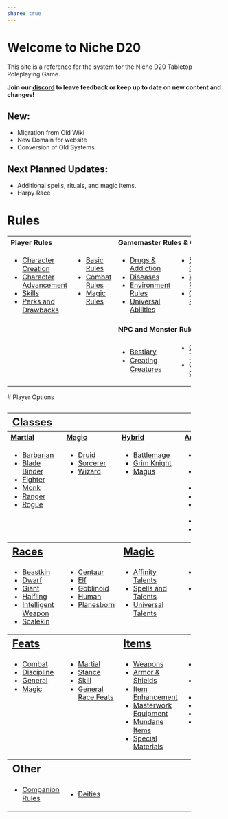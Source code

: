 ```yaml
---
share: true
---
```

# Welcome to Niche D20
This site is a reference for the system for the Niche D20 Tabletop Roleplaying Game.

**Join our [discord](https://discord.gg/EtvTQUtacV) to leave feedback or keep up to date on new content and changes!**

## New:

- Migration from Old Wiki
- New Domain for website
- Conversion of Old Systems

## Next Planned Updates:

- Additional spells, rituals, and magic items.
- Harpy Race

# Rules

<table style="width:85%; text-align: left; vertical-align: top">
<tbody><tr>
<th colspan="2" style="">Player Rules</th>
<th colspan="2" style="">Gamemaster Rules &amp; Other</th>
</tr>
<tr>
<td style="line-height: 1.2em;">
<ul><li><a href="/Character%20Creation" title="Character Creation">Character Creation</a></li>
<li><a href="/Character%20Advancement" title="Character Advancement">Character Advancement</a></li>
<li><a href="/Skills" title="Skills">Skills</a></li>
<li><a href="/Perks" title="Perks">Perks and Drawbacks</a></li></ul>
</td>
<td style="vertical-align: top; line-height: 1.2em;">
<ul><li><a href="/Basic%20Rules/" title="Basic Rules">Basic Rules</a></li>
<li><a href="/Combat%20Rules/" title="Combat">Combat Rules</a></li>
<li><a href="/Magic%20Rules" title="Magic/Rules">Magic Rules</a></li></ul>
</td>
<td style="vertical-align: top; line-height: 1.2em;">
<ul><li><a href="/Gamemaster%20and%20Other%20Rules/Drugs%20%26%20Addiction" class="mw-redirect" title="Addiction">Drugs &amp; Addiction</a></li>
<li><a href="/Gamemaster%20and%20Other%20Rules/Diseases/" title="Diseases">Diseases</a></li>
<li><a href="/Gamemaster%20and%20Other%20Rules/Environment%20Rules/" title="Environment Rules">Environment Rules</a></li>
<li><a href="/Gamemaster%20and%20Other%20Rules/Universal%20Abilities/" title="Universal Abilities">Universal Abilities</a></li></ul>
</td>
<td style="vertical-align: top; line-height: 1.2em;">
<ul><li><a href="/Gamemaster%20and%20Other%20Rules/Status%20Conditions" title="Conditions">Status Conditions</a></li>
<li><a href="/Gamemaster%20and%20Other%20Rules/Variant%20Rules" title="Variant Rules">Variant Rules</a></li>
<li><a href="/Gamemaster%20and%20Other%20Rules/Optional%20Rules" title="Optional Rules">Optional Rules</a><br></li></ul>
</td></tr>
<tr>
<td>
</td>
<td>
</td>
<th colspan="2" style="">NPC and Monster Rules
</th></tr>
<tr>
<td>
</td>
<td>
</td>
<td>
<ul><li><a href="/Bestiary" title="Bestiary">Bestiary</a></li>
<li><a href="/NPC%20and%20Monster%20Rules/Creating%20Creatures" title="Creating Creatures">Creating Creatures</a></li></ul>
</td>
<td>
<ul><li><a href="/NPC%20and%20Monster%20Rules/Creature%20Types" title="Creature Types">Creature Types</a></li>
<li><a href="/Creature_Classes" title="Creature Classes">Creature Classes</a></li></ul>
</td></tr></tbody></table>
# Player Options
<table style="width:85%; text-align: left; vertical-align: top;">
<caption>
</caption>
<tbody><tr>
<th colspan="4" style="font-size: 18pt;"><a href="/Classes">Classes</a>
</th></tr>
<tr>
<th style=""><a href="/Classes/Martial">Martial</a>
</th>
<th style=""><a href="/Magic%20Rules" title="Magic%20Rules">Magic</a>
</th>
<th style=""><a href="/Classes/Hybrid" title="Hybrid Classes">Hybrid</a>
</th>
<th style=""><a href="/Advanced_Classes" title="Advanced Classes">Advanced</a>
</th></tr>
<tr>
<td style="vertical-align: top; line-height: 1.2em;">
<ul><li><a href="/Classes/Martial/Barbarian">Barbarian</a></li>
<li><a href="/Classes/Martial/Blade_Binder" title="Classes/Blade Binder">Blade Binder</a></li>
<li><a href="/Classes/Martial/Fighter" title="Classes/Fighter">Fighter</a></li>
<li><a href="/Classes/Martial/Monk" title="Classes/Monk">Monk</a></li>
<li><a href="/Classes/Martial/Ranger" title="Classes/Ranger">Ranger</a></li>
<li><a href="/Classes/Martial/Rogue" title="Classes/Rogue">Rogue</a></li></ul>
</td>
<td style="vertical-align: top; line-height: 1.2em;">
<ul>
<li><a href="/Classes/Magic/Druid" title="Classes/Druid">Druid</a></li>
<li><a href="/Classes/Magic/Sorcerer" title="Classes/Sorcerer">Sorcerer</a></li>
<li><a href="/Classes/Magic/Wizard" title="Classes/Wizard">Wizard</a></li></ul>
</td>
<td style="vertical-align: top; line-height: 1.2em;">
<ul><li><a href="/Classes/Hybrid/Battlemage" title="Classes/Battlemage">Battlemage</a></li>
<li><a href="/Classes/Hybrid/Grim_Knight" title="Classes/Grim Knight">Grim Knight</a></li>
<li><a href="/Classes/Hybrid/Magus" title="Classes/Magus">Magus</a></li></ul>
</td>
<td style="vertical-align: top; line-height: 1.2em;">
<ul><li><a href="/Classes/Eldritch_Knight" title="Classes/Eldritch Knight">Eldritch Knight</a></li>
<li><a href="/Classes/Nature%27s_Fury" title="Classes/Nature's Fury">Nature's Fury</a></li>
<li><a href="/Classes/Possessor" title="Classes/Possessor">Possessor</a></li>
<li><a href="/Classes/Runesmith" title="Classes/Runesmith">Runesmith</a></li>
<li><a href="/Classes/Steel_Savage" title="Classes/Steel Savage">Steel Savage</a></li>
<li><a href="/Classes/Samurai" title="Classes/Samurai">Samurai</a></li>
<li><a href="/Classes/Zealot" title="Classes/Zealot">Zealot</a></li></ul>
</td></tr>
<tr>
<th colspan="2" style="font-size: 18pt;"><a href="/Races" title="Races">Races</a>
</th>
<th colspan="2" style="font-size: 18pt;"><a href="/Magic Rules" title="Magic">Magic</a>
</th></tr>
<tr>
<td style="vertical-align: top; line-height: 1.2em;">
<ul><li><a href="/Races/Beastkin" title="Races/Beastkin">Beastkin</a></li>
<li><a href="/Races/Dwarf" title="Races/Dwarf">Dwarf</a></li>
<li><a href="/Races/Giant" title="Races/Giant">Giant</a></li>
<li><a href="/Races/Halfling" title="Races/Halfling">Halfling</a></li>
<li><a href="/Races/Intelligent_Weapon" title="Races/Intelligent Weapon">Intelligent Weapon</a></li>
<li><a href="/Races/Scalekin" title="Races/Scalekin">Scalekin</a></li></ul>
</td>
<td style="vertical-align: top; line-height: 1.2em;">
<ul><li><a href="/Races/Centaur" title="Races/Centaur">Centaur</a></li>
<li><a href="/Races/Elf" title="Races/Elf">Elf</a></li>
<li><a href="/Races/Goblinoid" title="Races/Goblinoid">Goblinoid</a></li>
<li><a href="/Races/Human" title="Races/Human">Human</a></li>
<li><a href="/Races/Planesborn" title="Races/Planesborn">Planesborn</a></li></ul>
</td>
<td style="vertical-align: top; line-height: 1.2em;">
<ul><li><a href="/Magic Rules/Affinity Talents" title="Magic Rules/Affinity Talents">Affinity Talents</a></li>
<li><a href="/Magic/Spells" title="Magic/Spells">Spells and Talents</a></li>
<li><a href="/Magic/Universal_Talents" title="Magic/Universal Talents">Universal Talents</a></li></ul>
</td>
<td style="vertical-align: top; line-height: 1.2em;">
<ul><li><a href="/Magic%20Rules/Casting%20Type" title="Magic/Rules/Casting Type">Casting Types</a></li>
<li><a href="/Magic Rules/Rituals" title="Magic Rules/Rituals">Rituals</a><br></li></ul>
</td></tr>
<tr>
<th colspan="2" style="font-size: 18pt;"><a href="/wiki/Feats" title="Feats">Feats</a>
</th>
<th colspan="2" style="font-size: 18pt;"><a href="/Items" title="Items">Items</a>
</th></tr>
<tr>
<td style="vertical-align: top; line-height: 1.2em;">
<ul><li><a href="/Feats/Combat" title="Feats/Combat">Combat</a></li>
<li><a href="/Feats/Discipline" title="Feats/Discipline">Discipline</a></li>
<li><a href="/Feats/General" title="Feats/General">General</a></li>
<li><a href="/Feats/Magic" title="Feats/Magic">Magic</a><br></li></ul>
</td>
<td style="vertical-align: top; line-height: 1.2em;">
<ul><li><a href="/wiki/Feats/Martial" title="Feats/Martial">Martial</a></li>
<li><a href="/wiki/Feats/Stance" title="Feats/Stance">Stance</a></li>
<li><a href="/wiki/Feats/Skill" title="Feats/Skill">Skill</a></li>
<li><a href="/Feats/List of General Race Feats" title="Feats/List of General Race Feats">General Race Feats</a></li></ul>
</td>
<td style="vertical-align: top; line-height: 1.2em;">
<ul><li><a href="/Items/Weapons" title="Weapons">Weapons</a></li>
<li><a href="/Items/Armor%20and%20Shields" title="Armor &amp; Shields">Armor &amp; Shields</a></li>
<li><a href="/Items/Item%20Enhancement" title="Enhancement">Item Enhancement</a></li>
<li><a href="/Items/Masterwork%20Equipment" title="Items/Masterwork">Masterwork Equipment</a></li>
<li><a href="/Items/Mundane%20Items" title="Items/Mundane Items">Mundane Items</a></li>
<li><a href="/Items/Special%20Materials" title="Items/Special Materials">Special Materials</a><br></li></ul>
</td>
<td style="vertical-align: top; line-height: 1.2em;">
<ul><li><a href="/Items/Alchemical%20Items" title="Alchemical Items">Alchemical Items</a></li>
<li><a href="/Items/Magic%20items/Magic%20Items" title="Items/Magic Items">Magic Items</a></li>
<li><a href="/Items/Potions" title="Potions">Potions</a></li>
<li><a href="/wiki/Poisons" title="Poisons">Poisons</a></li>
<li><a href="/Items/Drugs" title="Drugs">Drugs</a></li>
<li><a href="/wiki/Scrolls" title="Scrolls">Scrolls</a><br></li></ul>
</td></tr>
<tr>
<th colspan="4" style="font-size: 18pt;">Other
</th></tr>
<tr>
<td>
<ul><li><a href="/wiki/Companion_Rules" title="Companion Rules">Companion Rules</a></li></ul>
</td>
<td>
<ul><li><a href="/wiki/Deities" title="Deities">Deities</a></li></ul>
</td>
<td>
</td>
<td>
</td></tr></tbody></table>
